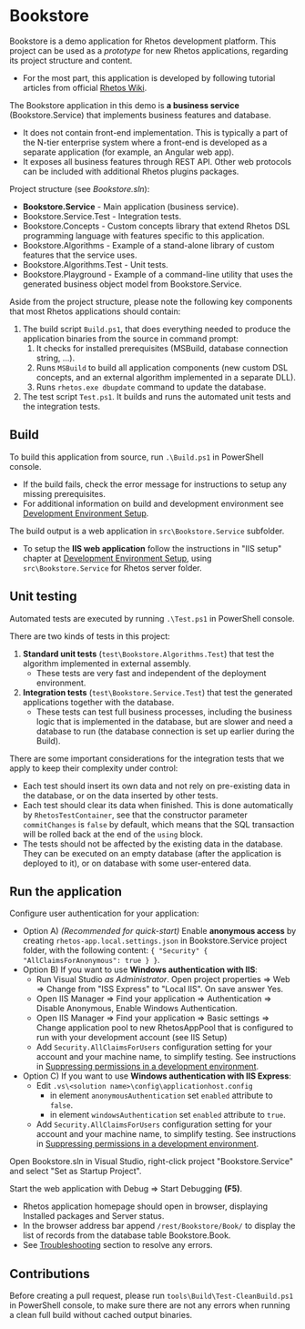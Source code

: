 # Bookstore

Bookstore is a demo application for Rhetos development platform.
This project can be used as a *prototype* for new Rhetos applications,
regarding its project structure and content.

* For the most part, this application is developed by following tutorial articles
  from official [Rhetos Wiki](https://github.com/Rhetos/Rhetos/wiki).

The Bookstore application in this demo is **a business service** (Bookstore.Service)
that implements business features and database.

* It does not contain front-end implementation. This is typically a part of the N-tier
  enterprise system where a front-end is developed as a separate application
  (for example, an Angular web app).
* It exposes all business features through REST API.
  Other web protocols can be included with additional Rhetos plugins packages.

Project structure (see *Bookstore.sln*):

* **Bookstore.Service** - Main application (business service).
* Bookstore.Service.Test - Integration tests.
* Bookstore.Concepts - Custom concepts library that extend Rhetos DSL programming language
  with features specific to this application.
* Bookstore.Algorithms - Example of a stand-alone library of custom features that the service uses.
* Bookstore.Algorithms.Test - Unit tests.
* Bookstore.Playground - Example of a command-line utility that uses the generated business
  object model from Bookstore.Service.

Aside from the project structure, please note the following key components that
most Rhetos applications should contain:

1. The build script `Build.ps1`, that does everything needed to produce the application binaries from the source in command prompt:
   1. It checks for installed prerequisites (MSBuild, database connection string, ...).
   2. Runs `MSBuild` to build all application components (new custom DSL concepts,
      and an external algorithm implemented in a separate DLL).
   3. Runs `rhetos.exe dbupdate` command to update the database.
2. The test script `Test.ps1`. It builds and runs the automated unit tests and the integration tests.

## Build

To build this application from source, run `.\Build.ps1` in PowerShell console.

* If the build fails, check the error message for instructions to setup any missing prerequisites.
* For additional information on build and development environment see
  [Development Environment Setup](https://github.com/Rhetos/Rhetos/wiki/Development-Environment-Setup).

The build output is a web application in `src\Bookstore.Service` subfolder.

* To setup the **IIS web application** follow the instructions in "IIS setup" chapter at
  [Development Environment Setup](https://github.com/Rhetos/Rhetos/wiki/Development-Environment-Setup),
  using `src\Bookstore.Service` for Rhetos server folder.

## Unit testing

Automated tests are executed by running `.\Test.ps1` in PowerShell console.

There are two kinds of tests in this project:

1. **Standard unit tests** (`test\Bookstore.Algorithms.Test`)
   that test the algorithm implemented in external assembly.
    * These tests are very fast and independent of the deployment environment.
2. **Integration tests** (`test\Bookstore.Service.Test`)
   that test the generated applications together with the database.
    * These tests can test full business processes, including the business logic
      that is implemented in the database, but are slower and need a database to run
      (the database connection is set up earlier during the Build).

There are some important considerations for the integration tests
that we apply to keep their complexity under control:

* Each test should insert its own data and not rely on pre-existing data in the database,
  or on the data inserted by other tests.
* Each test should clear its data when finished.
  This is done automatically by `RhetosTestContainer`,
  see that the constructor parameter `commitChanges` is `false` by default,
  which means that the SQL transaction will be rolled back at the end of the `using` block.
* The tests should not be affected by the existing data in the database.
  They can be executed on an empty database (after the application is deployed to it),
  or on database with some user-entered data.

## Run the application

Configure user authentication for your application:

* Option A) *(Recommended for quick-start)* Enable **anonymous access** by creating
 `rhetos-app.local.settings.json` in Bookstore.Service project folder, with the following content:
 `{ "Security" { "AllClaimsForAnonymous": true } }`.
* Option B) If you want to use **Windows authentication with IIS**:
  * Run Visual Studio *as Administrator*. Open project properties => Web => Change from "ISS Express" to "Local IIS". On save answer Yes.
  * Open IIS Manager => Find your application => Authentication => Disable Anonymous, Enable Windows Authentication.
  * Open IIS Manager => Find your application => Basic settings => Change application pool to new RhetosAppPool that is configured to run with your development account (see IIS Setup)
  * Add `Security.AllClaimsForUsers` configuration setting for your account and your
    machine name, to simplify testing. See instructions in
    [Suppressing permissions in a development environment](Basic-permissions#suppressing-permissions-in-a-development-environment).
* Option C) If you want to use **Windows authentication with IIS Express**:
  * Edit `.vs\<solution name>\config\applicationhost.config`
    * in element `anonymousAuthentication` set `enabled` attribute to `false`.
    * in element `windowsAuthentication` set `enabled` attribute to `true`.
  * Add `Security.AllClaimsForUsers` configuration setting for your account and your
    machine name, to simplify testing. See instructions in
    [Suppressing permissions in a development environment](Basic-permissions#suppressing-permissions-in-a-development-environment).

Open Bookstore.sln in Visual Studio, right-click project "Bookstore.Service" and select "Set as Startup Project".

Start the web application with Debug => Start Debugging **(F5)**.

* Rhetos application homepage should open in browser, displaying Installed packages and Server status.
* In the browser address bar append `/rest/Bookstore/Book/` to display the list of records from the database table Bookstore.Book.
* See [Troubleshooting](https://github.com/Rhetos/Rhetos/wiki/Creating-new-WCF-Rhetos-application#troubleshooting) section to resolve any errors.

## Contributions

Before creating a pull request, please run `tools\Build\Test-CleanBuild.ps1` in PowerShell console,
to make sure there are not any errors when running a clean full build without cached output binaries.
